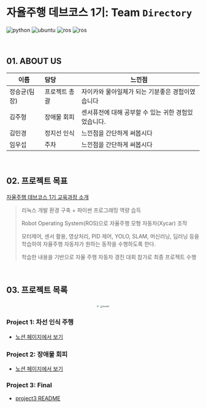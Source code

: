 # 자율주행 데브코스 1기: Team `Directory`

![python](https://img.shields.io/badge/python-2.7.0-orange?logo=python)
![ubuntu](https://img.shields.io/badge/ubuntu-18.04-violet?logo=ubuntu)
![ros](https://img.shields.io/badge/ros-kinetic-green?logo=ROS)
![ros](https://img.shields.io/badge/ros-melodic-skyblue?logo=ROS)

<br>

## 01. ABOUT US

| 이름         | 담당          | 느낀점                       |
| ------------ | :------------ | ---------------------------- |
| 정승균(팀장) | 프로젝트 총괄 | 자이카와 물아일체가 되는 기분좋은 경험이였습니다 |
| 김주형       | 장애물 회피 | 센서퓨전에 대해 공부할 수 있는 귀한 경험있었습니다.|
| 김민경       | 정지선 인식 | 느낀점을 간단하게 써봅시다 |
| 임우섭       | 주차 | 느낀점을 간단하게 써봅시다 |

<br>

## 02. 프로젝트 목표
[자율주행 데브코스 1기 교육과정 소개](https://github.com/jsg921019/Directory)

> 리눅스 개발 환경 구축 + 파이썬 프로그래밍 역량 습득
>
> Robot Operating System(ROS)으로  자율주행 모형 자동차(Xycar) 조작
>
> 모터제어, 센서 활용, 영상처리, PID 제어, YOLO, SLAM, 머신러닝, 딥러닝 등을 학습하여 자율주행 자동차가 원하는 동작을 수행하도록 한다.
>
> 학습한 내용을 기반으로 자율 주행 자동차 경진 대회 참가로 최종 프로젝트 수행

<br>

## 03. 프로젝트 목록
<p align="center"><img src="https://grepp-cloudfront.s3.ap-northeast-2.amazonaws.com/programmers_imgs/learn/course-10822/sec05_img02.png" style="zoom:33%;" />
<img src="https://grepp-cloudfront.s3.ap-northeast-2.amazonaws.com/programmers_imgs/learn/course-10822/sec05_img03.png" alt="XycarA2" style="zoom:33%;" /></p>

### Project 1: 차선 인식 주행

- [노션 페이지에서 보기](https://www.notion.so/1-13e53617481f4baf83dfd3e7d4f52caf)

###  Project 2: 장애물 회피

- [노션 페이지에서 보기](https://www.notion.so/2-920963504e8a4e5c8ac666052b3d00b4)

###  Project 3: Final

- [project3 README](project3/README.md)
